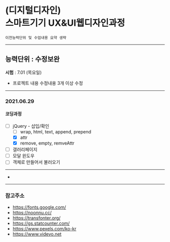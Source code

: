 # (디지털디자인)  <br />스마트기기 UX&UI웹디자인과정

`이전능력단위 및 수업내용 요약 생략`

---

## 능력단위 : 수정보완

**시험** :  7.01 (목요일) 

- 프로젝트 내용 수정내용 3개 이상 수정

  


---

### 2021.06.29

#### 코딩과정

- [ ] jQuery - 삽입/확인
  - [ ] wrap, html, text, append, prepend
  - [x] attr
  - [x] remove, empty, remveAttr
- [ ] 갤러리페이지 
- [ ] 모달 윈도우
- [ ] 객체로 만들어서 불러오기

---

- 

---

### 참고주소

- https://fonts.google.com/
- https://noonnu.cc/
- https://transfonter.org/
- https://gs.statcounter.com/
- https://www.pexels.com/ko-kr
- https://www.videvo.net


